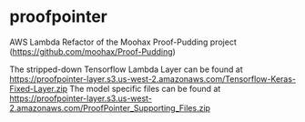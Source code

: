 # proofpointer
AWS Lambda Refactor of the Moohax Proof-Pudding project (https://github.com/moohax/Proof-Pudding) 


The stripped-down Tensorflow Lambda Layer can be found at https://proofpointer-layer.s3.us-west-2.amazonaws.com/Tensorflow-Keras-Fixed-Layer.zip
The model specific files can be found at https://proofpointer-layer.s3.us-west-2.amazonaws.com/ProofPointer_Supporting_Files.zip
